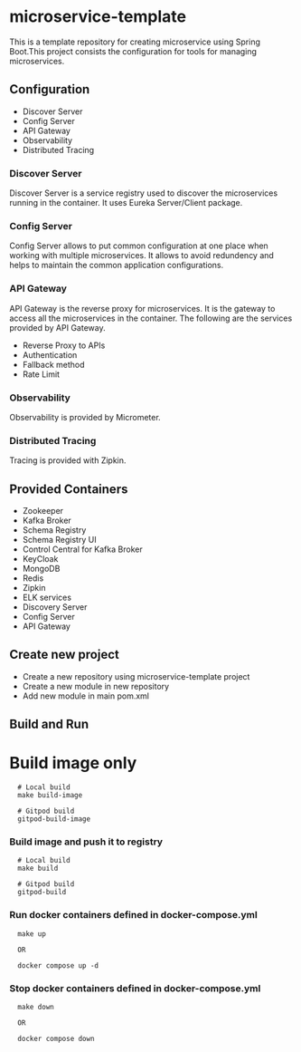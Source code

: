 # microservice-template
This is a template repository for creating microservice using Spring Boot.This project consists the configuration for tools for managing microservices.

## Configuration
- Discover Server
- Config Server
- API Gateway
- Observability
- Distributed Tracing

### Discover Server
Discover Server is a service registry used to discover the microservices running in the container. It uses Eureka Server/Client package.

### Config Server
Config Server allows to put common configuration at one place when working with multiple microservices. It allows to avoid redundency and helps to maintain the common application configurations.

### API Gateway
API Gateway is the reverse proxy for microservices. It is the gateway to access all the microservices in the container. The following are the services provided by API Gateway.
- Reverse Proxy to APIs
- Authentication
- Fallback method
- Rate Limit

### Observability
Observability is provided by Micrometer.

### Distributed Tracing 
Tracing is provided with Zipkin.


## Provided Containers
- Zookeeper
- Kafka Broker
- Schema Registry
- Schema Registry UI
- Control Central for Kafka Broker
- KeyCloak
- MongoDB
- Redis
- Zipkin
- ELK services
- Discovery Server
- Config Server
- API Gateway

## Create new project
- Create a new repository using microservice-template project
- Create a new module in new repository
- Add new module in main pom.xml

## Build and Run

# Build image only
```  
  # Local build
  make build-image
  
  # Gitpod build
  gitpod-build-image
```

### Build image and push it to registry
```  
  # Local build
  make build
  
  # Gitpod build
  gitpod-build
```

### Run docker containers defined in docker-compose.yml
```
  make up

  OR

  docker compose up -d
```

### Stop docker containers defined in docker-compose.yml
```
  make down

  OR

  docker compose down
```

